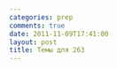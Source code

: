 ```yaml
---
categories: prep
comments: true
date: 2011-11-09T17:41:00
layout: post
title: Темы для 263
---
```


